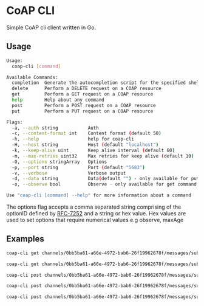 # CoAP CLI

Simple CoAP cli client written in Go.

## Usage

```bash
Usage:
  coap-cli [command]

Available Commands:
  completion  Generate the autocompletion script for the specified shell
  delete      Perform a DELETE request on a COAP resource
  get         Perform a GET request on a COAP resource
  help        Help about any command
  post        Perform a POST request on a COAP resource
  put         Perform a PUT request on a COAP resource

Flags:
  -a, --auth string           Auth
  -c, --content-format int    Content format (default 50)
  -h, --help                  help for coap-cli
  -H, --host string           Host (default "localhost")
  -k, --keep-alive uint       Keep alive interval (default 60)
  -m, --max-retries uint32    Max retries for keep alive (default 10)
  -O, --options stringArray   Options
  -p, --port string           Port (default "5683")
  -v, --verbose               Verbose output
  -d, --data string           Data(default "") - only available for put, post and delete commands
  -o, --observe bool          Observe - only available for get command

Use "coap-cli [command] --help" for more information about a command
```

The options flag accepts a comma separated string comprising of the optionID defined by [RFC-7252](https://datatracker.ietf.org/doc/html/rfc7252) and a string or hex value. Hex values are used to set options that require numerical values e.g observe, maxAge

## Examples

```bash
coap-cli get channels/0bb5ba61-a66e-4972-bab6-26f19962678f/messages/subtopic --auth 1e1017e6-dee7-45b4-8a13-00e6afeb66eb -o
```

```bash
coap-cli get channels/0bb5ba61-a66e-4972-bab6-26f19962678f/messages/subtopic --options 6,0x00 --options 15,auth=1e1017e6-dee7-45b4-8a13-00e6afeb66eb
```

```bash
coap-cli post channels/0bb5ba61-a66e-4972-bab6-26f19962678f/messages/subtopic --auth 1e1017e6-dee7-45b4-8a13-00e6afeb66eb -d "hello world"
```

```bash
coap-cli post channels/0bb5ba61-a66e-4972-bab6-26f19962678f/messages/subtopic --auth 1e1017e6-dee7-45b4-8a13-00e6afeb66eb -d "hello world" -H 0.0.0.0 -p 1234
```

```bash
coap-cli post channels/0bb5ba61-a66e-4972-bab6-26f19962678f/messages/subtopic -options 15,auth=1e1017e6-dee7-45b4-8a13-00e6afeb66eb -d "hello world" -H 0.0.0.0 -p 5683
```
